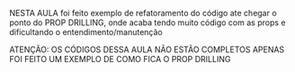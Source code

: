 NESTA AULA
foi feito exemplo de refatoramento do código ate chegar o ponto do PROP DRILLING,
onde acaba tendo muito código com as props e dificultando o entendimento/manutenção

ATENÇÃO:
OS CÓDIGOS DESSA AULA NÃO ESTÃO COMPLETOS
APENAS FOI FEITO UM EXEMPLO DE COMO FICA O PROP DRILLING